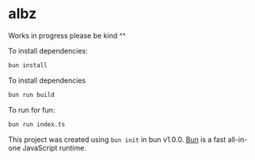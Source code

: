 # albz

Works in progress please be kind ^^

To install dependencies:

```bash
bun install
```

To install dependencies 

```bash
bun run build
```

To run for fun:

```bash
bun run index.ts
```

This project was created using `bun init` in bun v1.0.0. [Bun](https://bun.sh) is a fast all-in-one JavaScript runtime.
